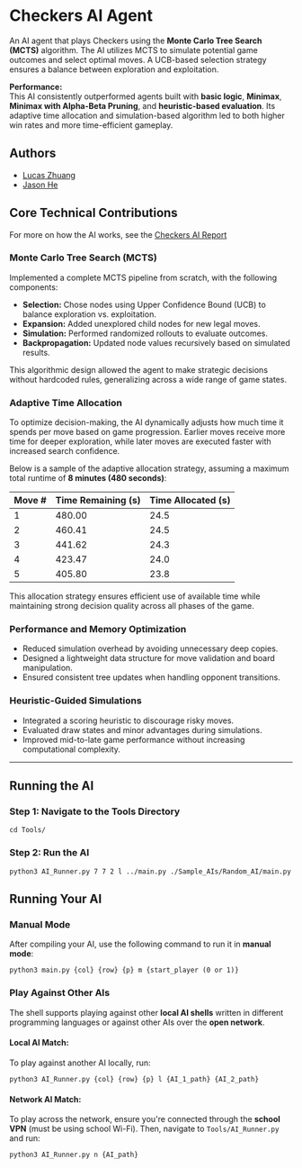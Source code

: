 # Checkers AI Agent

An AI agent that plays Checkers using the **Monte Carlo Tree Search (MCTS)** algorithm. The AI utilizes MCTS to simulate potential game outcomes and select optimal moves. A UCB-based selection strategy ensures a balance between exploration and exploitation.

**Performance:**  
This AI consistently outperformed agents built with **basic logic**, **Minimax**, **Minimax with Alpha-Beta Pruning**, and **heuristic-based evaluation**. Its adaptive time allocation and simulation-based algorithm led to both higher win rates and more time-efficient gameplay.

## Authors

- [Lucas Zhuang](https://github.com/lucaszhuang1210)  
- [Jason He](https://github.com/jiach14)

## Core Technical Contributions
For more on how the AI works, see the [Checkers AI Report](https://github.com/lucaszhuang1210/Checkers-AI-Agent/blob/main/Checkers_Final_AI_Report.pdf)

### Monte Carlo Tree Search (MCTS)
Implemented a complete MCTS pipeline from scratch, with the following components:
- **Selection:** Chose nodes using Upper Confidence Bound (UCB) to balance exploration vs. exploitation.
- **Expansion:** Added unexplored child nodes for new legal moves.
- **Simulation:** Performed randomized rollouts to evaluate outcomes.
- **Backpropagation:** Updated node values recursively based on simulated results.

This algorithmic design allowed the agent to make strategic decisions without hardcoded rules, generalizing across a wide range of game states.

### Adaptive Time Allocation

To optimize decision-making, the AI dynamically adjusts how much time it spends per move based on game progression. Earlier moves receive more time for deeper exploration, while later moves are executed faster with increased search confidence.

Below is a sample of the adaptive allocation strategy, assuming a maximum total runtime of **8 minutes (480 seconds)**:

| Move # | Time Remaining (s) | Time Allocated (s) |
|--------|---------------------|---------------------|
| 1      | 480.00              | 24.5                |
| 2      | 460.41              | 24.5                |
| 3      | 441.62              | 24.3                |
| 4      | 423.47              | 24.0                |
| 5      | 405.80              | 23.8                |

This allocation strategy ensures efficient use of available time while maintaining strong decision quality across all phases of the game.

### Performance and Memory Optimization
- Reduced simulation overhead by avoiding unnecessary deep copies.
- Designed a lightweight data structure for move validation and board manipulation.
- Ensured consistent tree updates when handling opponent transitions.

### Heuristic-Guided Simulations
- Integrated a scoring heuristic to discourage risky moves.
- Evaluated draw states and minor advantages during simulations.
- Improved mid-to-late game performance without increasing computational complexity.

---

## Running the AI

### Step 1: Navigate to the Tools Directory
```
cd Tools/
```
### Step 2: Run the AI
```
python3 AI_Runner.py 7 7 2 l ../main.py ./Sample_AIs/Random_AI/main.py
```

## Running Your AI

### Manual Mode
After compiling your AI, use the following command to run it in **manual mode**:
```
python3 main.py {col} {row} {p} m {start_player (0 or 1)}
```

### Play Against Other AIs

The shell supports playing against other **local AI shells** written in different programming languages or against other AIs over the **open network**.

#### **Local AI Match:**
To play against another AI locally, run:
```
python3 AI_Runner.py {col} {row} {p} l {AI_1_path} {AI_2_path}
```

#### **Network AI Match:**
To play across the network, ensure you're connected through the **school VPN** (must be using school Wi-Fi). Then, navigate to `Tools/AI_Runner.py` and run:
```
python3 AI_Runner.py n {AI_path}
```
